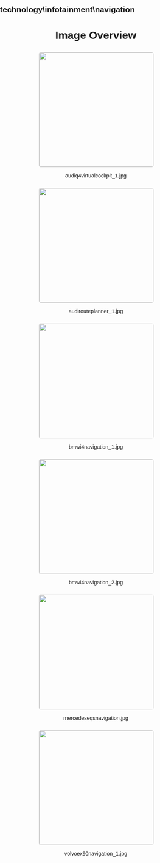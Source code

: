 ## technology\infotainment\navigation
<style>
    body {
        font-family: Arial, sans-serif;
        margin: 0;
        padding: 0;
    }
    .image-gallery {
        display: flex;
        flex-wrap: wrap;
        gap: 10px;
        justify-content: center;
        padding: 10px;
    }
    .image-gallery img {
        width: 300px;
        height: auto;
        border: 1px solid #ddd;
        border-radius: 5px;
    }
    .image-gallery div {
        flex: 1 1 calc(33.333% - 20px); /* Three images per row on large screens */
        max-width: 300px;
        text-align: center;
    }
    @media (max-width: 768px) {
        .image-gallery div {
            flex: 1 1 calc(50% - 20px); /* Two images per row on medium screens */
        }
    }
    @media (max-width: 480px) {
        .image-gallery div {
            flex: 1 1 100%; /* One image per row on small screens */
        }
    }
</style>
<h1 style ="text-align: center;"> Image Overview </h1> <div class="image-gallery">
<div>
<img src="https://media.evkx.net/multimedia/technology/infotainment/navigation/audiq4virtualcockpit_1_st.jpg">
<p>audiq4virtualcockpit_1.jpg</p>
</div>
<div>
<img src="https://media.evkx.net/multimedia/technology/infotainment/navigation/audirouteplanner_1_st.jpg">
<p>audirouteplanner_1.jpg</p>
</div>
<div>
<img src="https://media.evkx.net/multimedia/technology/infotainment/navigation/bmwi4navigation_1_st.jpg">
<p>bmwi4navigation_1.jpg</p>
</div>
<div>
<img src="https://media.evkx.net/multimedia/technology/infotainment/navigation/bmwi4navigation_2_st.jpg">
<p>bmwi4navigation_2.jpg</p>
</div>
<div>
<img src="https://media.evkx.net/multimedia/technology/infotainment/navigation/mercedeseqsnavigation_st.jpg">
<p>mercedeseqsnavigation.jpg</p>
</div>
<div>
<img src="https://media.evkx.net/multimedia/technology/infotainment/navigation/volvoex90navigation_1_st.jpg">
<p>volvoex90navigation_1.jpg</p>
</div>
</div>
